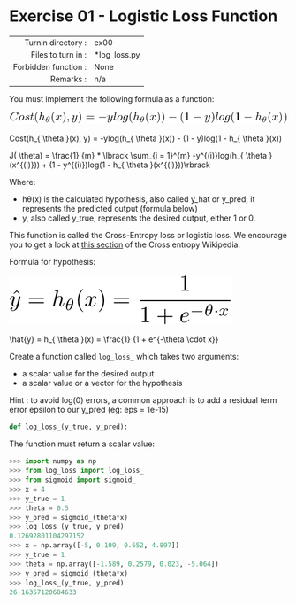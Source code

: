 # Exercise 01 - Logistic Loss Function

|                         |                         |
| -----------------------:| ----------------------- |
|   Turnin directory :    |  ex00                   |
|   Files to turn in :    |  *log_loss.py           |
|   Forbidden function :  |  None                   |
|   Remarks :             |  n/a                    |

You must implement the following formula as a function:  
  
![image info](../assets/log_loss.png)

Cost(h_{ \theta }(x), y) = -ylog(h_{ \theta }(x)) - (1 - y)log(1 - h_{ \theta }(x))

J( \theta) = \frac{1} {m} * \lbrack \sum_{i = 1}^{m} -y^{(i)}log(h_{ \theta }(x^{(i)})) + (1 - y^{(i)})log(1 - h_{ \theta }(x^{(i)}))\rbrack

Where:  
- hθ(x) is the calculated hypothesis, also called y_hat or y_pred, it represents the predicted output (formula below)
- y, also called y_true, represents the desired output, either 1 or 0.


This function is called the Cross-Entropy loss or logistic loss.
We encourage you to get a look at
[this section](https://en.wikipedia.org/wiki/Cross_entropy#Cross-entropy_error_function_and_logistic_regression)
of the Cross entropy Wikipedia.

Formula for hypothesis:

![image info](../assets/y_hat.png)
    
\hat{y} = h_{ \theta }(x) = \frac{1} {1 + e^{-\theta \cdot x}}

Create a function called `log_loss_` which takes two arguments: 
  - a scalar value for the desired output
  - a scalar value or a vector for the hypothesis
  
Hint : to avoid log(0) errors, a common approach is to add a residual term error epsilon to our y_pred (eg: eps = 1e-15)

```python
def log_loss_(y_true, y_pred):
```

The function must return a scalar value:

```python
>>> import numpy as np
>>> from log_loss import log_loss_
>>> from sigmoid import sigmoid_
>>> x = 4
>>> y_true = 1
>>> theta = 0.5
>>> y_pred = sigmoid_(theta*x)
>>> log_loss_(y_true, y_pred)
0.12692801104297152
>>> x = np.array([-5, 0.109, 0.652, 4.897])
>>> y_true = 1
>>> theta = np.array([-1.589, 0.2579, 0.023, -5.064])
>>> y_pred = sigmoid_(theta*x)
>>> log_loss_(y_true, y_pred)
26.16357120684633
```
